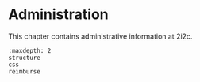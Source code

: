# Administration

This chapter contains administrative information at 2i2c.

```{toctree}
:maxdepth: 2
structure
css
reimburse
```
